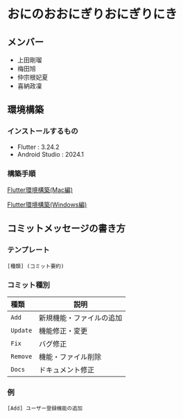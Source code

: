 # おにのおおにぎりおにぎりにき
## メンバー
* 上田剛瑠
* 梅田旭
* 仲宗根妃夏
* 喜納政凜

## 環境構築
### インストールするもの
* Flutter : 3.24.2
* Android Studio : 2024.1

### 構築手順
[Flutter環境構築(Mac編)](https://zenn.dev/heyhey1028/books/flutter-basics/viewer/getting_started_mac)

[Flutter環境構築(Windows編)](https://zenn.dev/heyhey1028/books/flutter-basics/viewer/getting_started_windows)

## コミットメッセージの書き方
### テンプレート
```
[種類] (コミット要約)
```
### コミット種別
| 種類 | 説明 |
| :-- | --- |
| `Add` | 新規機能・ファイルの追加 |
| `Update` | 機能修正・変更 |
| `Fix` | バグ修正 |
| `Remove` | 機能・ファイル削除 |
| `Docs` | ドキュメント修正 |

### 例
```
[Add] ユーザー登録機能の追加
```